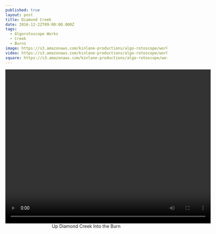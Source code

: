 ```yaml
---
published: true
layout: post
title: Diamond Creek
date: 2016-12-22T09:00:00.000Z
tags:
  - Algorotoscope Works
  - Creek
  - Burns
image: https://s3.amazonaws.com/kinlane-productions/algo-rotoscope/working/diamond-creek.png
video: https://s3.amazonaws.com/kinlane-productions/algo-rotoscope/working/video/diamondcreek1_bright_sand_raw.mp4
square: https://s3.amazonaws.com/kinlane-productions/algo-rotoscope/working/diamond-creek-square.png
---
```

<center>
  <video width="640" height="480" controls>
    <source src="{{ page.video }}" type="video/mp4">
  Your browser does not support the video tag.
  </video>
</center>
<center>Up Diamond Creek Into the Burn</center>
